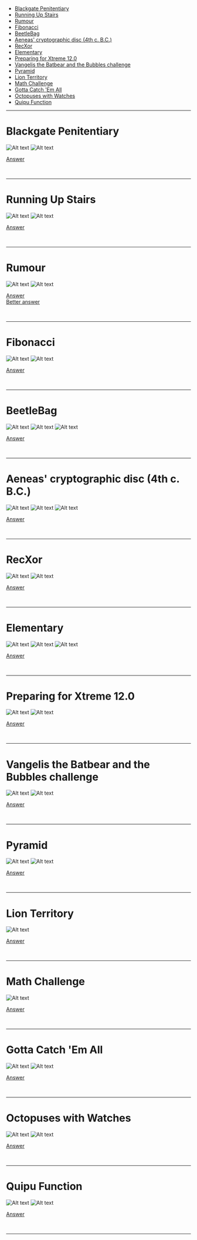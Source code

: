 - [Blackgate Penitentiary](#Blackgate-Penitentiary)
- [Running Up Stairs](#Running-Up-Stairs)
- [Rumour](#Rumour)
- [Fibonacci](#Fibonacci)
- [BeetleBag](#BeetleBag)
- [Aeneas' cryptographic disc (4th c. B.C.)](#Aeneas-cryptographic-disc-4th-c-bc)
- [RecXor](#RecXor)
- [Elementary](#Elementary)
- [Preparing for Xtreme 12.0](#Preparing-for-Xtreme-120)
- [Vangelis the Batbear and the Bubbles challenge](#Vangelis-the-Batbear-and-the-Bubbles-challenge)
- [Pyramid](#Pyramid)
- [Lion Territory](#Lion-Territory)
- [Math Challenge](#Math-Challenge)
- [Gotta Catch 'Em All](#Gotta-Catch-Em-All)
- [Octopuses with Watches](#Octopuses-with-Watches)
- [Quipu Function](#Quipu-Function)


<hr>

# Blackgate Penitentiary

![Alt text](Images/Blackgate%20Penitentiary%201.png)
![Alt text](Images/Blackgate%20Penitentiary%202.png)

[Answer](Codes/blackgate.py)

<br/><hr>

# Running Up Stairs

![Alt text](Images/Running%20Up%20Stairs%201.png)
![Alt text](Images/Running%20Up%20Stairs%202.png)

[Answer](Codes/stairs.py)

<br/><hr>

# Rumour

![Alt text](Images/Rumour%201.png)
![Alt text](Images/Rumour%202.png)

[Answer](Codes/rumour.py) <br>
[Better answer](Codes/rumour2.py)

<br/><hr>

# Fibonacci

![Alt text](Images/Fibonacci%201.png)
![Alt text](Images/Fibonacci%202.png)

[Answer](Codes/fibonacci.py)

<br/><hr>

# BeetleBag

![Alt text](Images/BeetleBag%201.png)
![Alt text](Images/BeetleBag%202.png)
![Alt text](Images/BeetleBag%203.png)

[Answer](Codes/beetlebag.py)

<br/><hr>

# Aeneas' cryptographic disc (4th c. B.C.)

![Alt text](Images/Aeneas'%20cryptographic%20disc%20(4th%20c.%20B.C.)%201.png)
![Alt text](Images/Aeneas'%20cryptographic%20disc%20(4th%20c.%20B.C.)%202.png)
![Alt text](Images/Aeneas'%20cryptographic%20disc%20(4th%20c.%20B.C.)%203.png)

[Answer](Codes/cryptographicdisc.py)

<br/><hr>

# RecXor

![Alt text](Images/RecXor%201.png)
![Alt text](Images/RecXor%202.png)

[Answer](Codes/recxor.py)

<br/><hr>

# Elementary

![Alt text](Images/Elementary%201.png)
![Alt text](Images/Elementary%202.png)
![Alt text](Images/Elementary%203.png)

[Answer](Codes/elementary.py)

<br/><hr>

# Preparing for Xtreme 12.0

![Alt text](Images/Preparing%20for%20Xtreme%2012.0%201.png)
![Alt text](Images/Preparing%20for%20Xtreme%2012.0%202.png)

[Answer](Codes/preparingforxtreme.py)

<br/><hr>

# Vangelis the Batbear and the Bubbles challenge

![Alt text](Images/Vangelis%20the%20Batbear%20and%20the%20Bubbles%20challenge%201.png)
![Alt text](Images/Vangelis%20the%20Batbear%20and%20the%20Bubbles%20challenge%202.png)

[Answer](Codes/vangelisandbubbles.py)

<br/><hr>

# Pyramid

![Alt text](Images/Pyramid%201.png)
![Alt text](Images/Pyramid%202.png)

[Answer](Codes/pyramid.py)

<br/><hr>

# Lion Territory

![Alt text](Images/Lion%20Territory.png)

[Answer](Codes/lionterritory.py)

<br/><hr>

# Math Challenge

![Alt text](Images/Math%20Challenge.png)

[Answer](Codes/mathchallenge.py)

<br/><hr>

# Gotta Catch 'Em All

![Alt text](Images/Gotta%20Catch%20'Em%20All%201.png)
![Alt text](Images/Gotta%20Catch%20'Em%20All%202.png)

[Answer](Codes/gottacatchemall.py)

<br/><hr>

# Octopuses with Watches

![Alt text](Images/Octopuses%20with%20Watches%201.png)
![Alt text](Images/Octopuses%20with%20Watches%202.png)

[Answer](Codes/octopus.py)

<br/><hr>

# Quipu Function

![Alt text](Images/Quipu%20Function%201.png)
![Alt text](Images/Quipu%20Function%202.png)

[Answer](Codes/quipufunction.py)

<br/><hr>